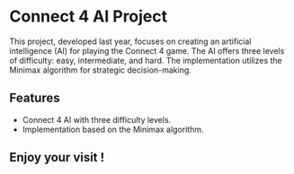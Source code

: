# Connect 4 AI Project

This project, developed last year, focuses on creating an artificial intelligence (AI) for playing the Connect 4 game. The AI offers three levels of difficulty: easy, intermediate, and hard. The implementation utilizes the Minimax algorithm for strategic decision-making.

## Features

- Connect 4 AI with three difficulty levels.
- Implementation based on the Minimax algorithm.

## Enjoy your visit !
